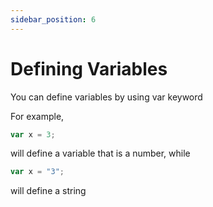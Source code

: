 ```yaml
---
sidebar_position: 6
---
```


# Defining Variables

You can define variables by using var keyword

For example,

```jsx
var x = 3;
```
will define a variable that is a number, while

```jsx
var x = "3";
```
will define a string
